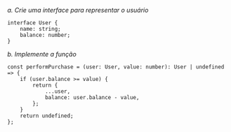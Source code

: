 _a. Crie uma interface para representar o usuário_

```
interface User {
	name: string;
	balance: number;
}
```

_b. Implemente a função_

```
const performPurchase = (user: User, value: number): User | undefined => {
	if (user.balance >= value) {
		return {
			...user,
			balance: user.balance - value,
		};
	}
	return undefined;
};

```

```

```

